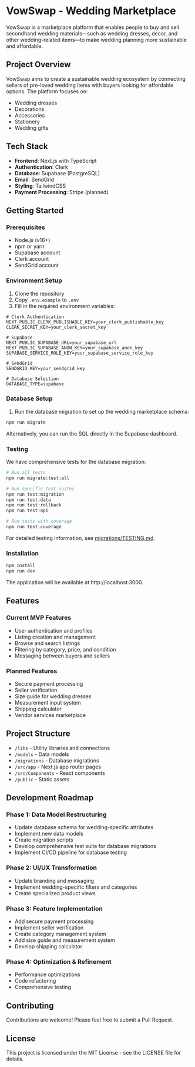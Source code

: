 # VowSwap - Wedding Marketplace

VowSwap is a marketplace platform that enables people to buy and sell secondhand wedding materials—such as wedding dresses, decor, and other wedding-related items—to make wedding planning more sustainable and affordable.

## Project Overview

VowSwap aims to create a sustainable wedding ecosystem by connecting sellers of pre-loved wedding items with buyers looking for affordable options. The platform focuses on:

- Wedding dresses
- Decorations
- Accessories
- Stationery
- Wedding gifts

## Tech Stack

- **Frontend**: Next.js with TypeScript
- **Authentication**: Clerk
- **Database**: Supabase (PostgreSQL)
- **Email**: SendGrid
- **Styling**: TailwindCSS
- **Payment Processing**: Stripe (planned)

## Getting Started

### Prerequisites

- Node.js (v16+)
- npm or yarn
- Supabase account
- Clerk account
- SendGrid account

### Environment Setup

1. Clone the repository
2. Copy `.env.example` to `.env`
3. Fill in the required environment variables:

```
# Clerk Authentication
NEXT_PUBLIC_CLERK_PUBLISHABLE_KEY=your_clerk_publishable_key
CLERK_SECRET_KEY=your_clerk_secret_key

# Supabase
NEXT_PUBLIC_SUPABASE_URL=your_supabase_url
NEXT_PUBLIC_SUPABASE_ANON_KEY=your_supabase_anon_key
SUPABASE_SERVICE_ROLE_KEY=your_supabase_service_role_key

# SendGrid
SENDGRID_KEY=your_sendgrid_key

# Database Selection
DATABASE_TYPE=supabase
```

### Database Setup

1. Run the database migration to set up the wedding marketplace schema:

```bash
npm run migrate
```

Alternatively, you can run the SQL directly in the Supabase dashboard.

### Testing

We have comprehensive tests for the database migration:

```bash
# Run all tests
npm run migrate:test:all

# Run specific test suites
npm run test:migration
npm run test:data
npm run test:rollback
npm run test:api

# Run tests with coverage
npm run test:coverage
```

For detailed testing information, see [migrations/TESTING.md](migrations/TESTING.md).

### Installation

```bash
npm install
npm run dev
```

The application will be available at http://localhost:3000.

## Features

### Current MVP Features

- User authentication and profiles
- Listing creation and management
- Browse and search listings
- Filtering by category, price, and condition
- Messaging between buyers and sellers

### Planned Features

- Secure payment processing
- Seller verification
- Size guide for wedding dresses
- Measurement input system
- Shipping calculator
- Vendor services marketplace

## Project Structure

- `/libs` - Utility libraries and connections
- `/models` - Data models
- `/migrations` - Database migrations
- `/src/app` - Next.js app router pages
- `/src/Components` - React components
- `/public` - Static assets

## Development Roadmap

### Phase 1: Data Model Restructuring
- Update database schema for wedding-specific attributes
- Implement new data models
- Create migration scripts
- Develop comprehensive test suite for database migrations
- Implement CI/CD pipeline for database testing

### Phase 2: UI/UX Transformation
- Update branding and messaging
- Implement wedding-specific filters and categories
- Create specialized product views

### Phase 3: Feature Implementation
- Add secure payment processing
- Implement seller verification
- Create category management system
- Add size guide and measurement system
- Develop shipping calculator

### Phase 4: Optimization & Refinement
- Performance optimizations
- Code refactoring
- Comprehensive testing

## Contributing

Contributions are welcome! Please feel free to submit a Pull Request.

## License

This project is licensed under the MIT License - see the LICENSE file for details.
